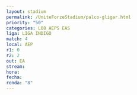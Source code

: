 ```yaml
---
layout: stadium
permalink: /UniteForzeStadium/palco-gligar.html
priority: "50"
categories: LO8 AEPS EAS
liga: LIGA INDIGO
match: 4
local: AEP
r1: 0
r2: 2
out: EA
stream: 
hora: 
fecha: 
ronda: "8"
---
```

